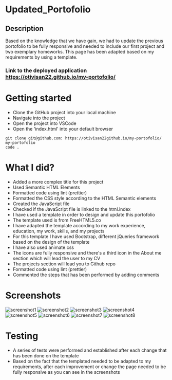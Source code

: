# Updated_Portofolio

## Description

Based on the knowledge that we have gain, we had to update the previous portofolio to be fully responsive and needed to include our first project and two exemplary homeworks.
This page has been adapted based on my requirements by using a template.

### Link to the deployed application https://otivisan22.github.io/my-portofolio/

# Getting started

- Clone the GitHub project into your local machine
- Navigate into the project
- Open the project into VSCode
- Open the 'index.html' into your default browser

```
git clone git@github.com: https://otivisan22github.io/my-portofolio/
my-portofolio
code .

```

# What I did?

- Added a more complex title for this project
- Used Semantic HTML Elements
- Formatted code using lint (prettier)
- Formatted the CSS style according to the HTML Semantic elements
- Created the JavaScript file
- Checked if the JavaScript file is linked to the html.index
- I have used a template in order to design and update this portofolio
- The template used is from FreeHTML5.co
- I have adapted the template according to my work experience, education, my work, skills, and my projects
- For this template I have used Bootstrap, different jQueries framework based on the design of the template
- I have also used animate.css
- The icons are fully responsive and there's a third icon in the About me section which will lead the user to my CV
- The projects section will lead you to Github repo
- Formatted code using lint (prettier)
- Commented the steps that has been performed by adding comments

# Screenshots

![screenshot1](./assets/screenshots/porto1.png)
![screenshot2](./assets/screenshots/porto2.png)
![screenshot3](./assets/screenshots/porto3.png)
![screenshot4](./assets/screenshots/porto4.png)
![screenshot5](./assets/screenshots/porto5.png)
![screenshot6](./assets/screenshots/porto6.png)
![screenshot7](./assets/screenshots/mobile.png)
![screenshot8](./assets/screenshots/ipad.png)

# Testing

- A series of tests were performed and established after each change that has been done on the template
- Based on the fact that the templated needed to be adapted to my requirements, after each improvement or change the page needed to be fully responsive as you can see in the screenshots
